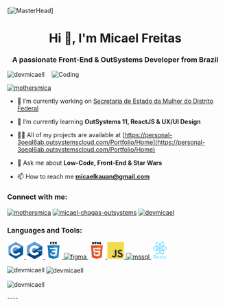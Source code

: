 [![MasterHead](https://thumbs.web.sapo.io/?W=1200&H=627&delay_optim=1&tv=1&crop=center&epic=MmMzcPYzH3hqqAOOK6tI8EiAi8DPm7X++NZ16F2D56y/XJLH7tNHNwoKSQXNjj7TSnMGDhWHAhM+MuEl/Nb3HwlBQNt5l6ePJX0R8GIQfAgTsN8=&.jpg)]
<h1 align="center">Hi 👋, I'm Micael Freitas</h1>
<h3 align="center">A passionate Front-End & OutSystems Developer from Brazil</h3>
<img align="right" alt="Coding" width="400" src="https://gifdb.com/images/high/star-wars-bb-8-robot-thumbs-up-2mzcbjz679tizah2.gif">


<p align="left"> <img src="https://komarev.com/ghpvc/?username=devmicaell&label=Profile%20views&color=0e75b6&style=flat" alt="devmicaell" /> </p>



<p align="left"> <a href="https://twitter.com/mothersmica" target="blank"><img src="https://img.shields.io/twitter/follow/mothersmica?logo=twitter&style=for-the-badge" alt="mothersmica" /></a> </p>

- 🔭 I’m currently working on [Secretaria de Estado da Mulher do Distrito Federal](https://www.mulher.df.gov.br)

- 🌱 I’m currently learning **OutSystems 11, ReactJS & UX/UI Design**

- 👨‍💻 All of my projects are available at [https://personal-3oeql6ab.outsystemscloud.com/Portfolio/Home](https://personal-3oeql6ab.outsystemscloud.com/Portfolio/Home)

- 💬 Ask me about **Low-Code, Front-End & Star Wars**

- 📫 How to reach me **micaelkauan@gmail.com**

<h3 align="left">Connect with me:</h3>
<p align="left">
<a href="https://twitter.com/mothersmica" target="blank"><img align="center" src="https://raw.githubusercontent.com/rahuldkjain/github-profile-readme-generator/master/src/images/icons/Social/twitter.svg" alt="mothersmica" height="30" width="40" /></a>
<a href="https://linkedin.com/in/micael-chagas-outsystems" target="blank"><img align="center" src="https://raw.githubusercontent.com/rahuldkjain/github-profile-readme-generator/master/src/images/icons/Social/linked-in-alt.svg" alt="micael-chagas-outsystems" height="30" width="40" /></a>
<a href="https://discord.gg/devmicael" target="blank"><img align="center" src="https://raw.githubusercontent.com/rahuldkjain/github-profile-readme-generator/master/src/images/icons/Social/discord.svg" alt="devmicael" height="30" width="40" /></a>
</p>

<h3 align="left">Languages and Tools:</h3>
<p align="left"> <a href="https://www.cprogramming.com/" target="_blank" rel="noreferrer"> <img src="https://raw.githubusercontent.com/devicons/devicon/master/icons/c/c-original.svg" alt="c" width="40" height="40"/> </a> <a href="https://www.w3schools.com/cpp/" target="_blank" rel="noreferrer"> <img src="https://raw.githubusercontent.com/devicons/devicon/master/icons/cplusplus/cplusplus-original.svg" alt="cplusplus" width="40" height="40"/> </a> <a href="https://www.w3schools.com/css/" target="_blank" rel="noreferrer"> <img src="https://raw.githubusercontent.com/devicons/devicon/master/icons/css3/css3-original-wordmark.svg" alt="css3" width="40" height="40"/> </a> <a href="https://www.figma.com/" target="_blank" rel="noreferrer"> <img src="https://www.vectorlogo.zone/logos/figma/figma-icon.svg" alt="figma" width="40" height="40"/> </a> <a href="https://www.w3.org/html/" target="_blank" rel="noreferrer"> <img src="https://raw.githubusercontent.com/devicons/devicon/master/icons/html5/html5-original-wordmark.svg" alt="html5" width="40" height="40"/> </a> <a href="https://developer.mozilla.org/en-US/docs/Web/JavaScript" target="_blank" rel="noreferrer"> <img src="https://raw.githubusercontent.com/devicons/devicon/master/icons/javascript/javascript-original.svg" alt="javascript" width="40" height="40"/> </a> <a href="https://www.microsoft.com/en-us/sql-server" target="_blank" rel="noreferrer"> <img src="https://www.svgrepo.com/show/303229/microsoft-sql-server-logo.svg" alt="mssql" width="40" height="40"/> </a> <a href="https://reactjs.org/" target="_blank" rel="noreferrer"> <img src="https://raw.githubusercontent.com/devicons/devicon/master/icons/react/react-original-wordmark.svg" alt="react" width="40" height="40"/> </a> </p>

<p><img align="left" src="https://github-readme-stats.vercel.app/api/top-langs?username=devmicaell&show_icons=true&locale=en&layout=compact" alt="devmicaell" /></p>

<p>&nbsp;<img align="center" src="https://github-readme-stats.vercel.app/api?username=devmicaell&show_icons=true&locale=en" alt="devmicaell" /></p>

<p><img align="center" src="https://github-readme-streak-stats.herokuapp.com/?user=devmicaell&" alt="devmicaell" /></p>
----
